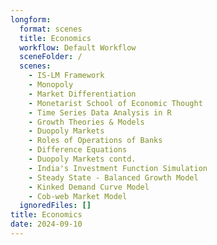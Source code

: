 ```yaml
---
longform:
  format: scenes
  title: Economics
  workflow: Default Workflow
  sceneFolder: /
  scenes:
    - IS-LM Framework
    - Monopoly
    - Market Differentiation
    - Monetarist School of Economic Thought
    - Time Series Data Analysis in R
    - Growth Theories & Models
    - Duopoly Markets
    - Roles of Operations of Banks
    - Difference Equations
    - Duopoly Markets contd.
    - India's Investment Function Simulation
    - Steady State - Balanced Growth Model
    - Kinked Demand Curve Model
    - Cob-web Market Model
  ignoredFiles: []
title: Economics
date: 2024-09-10
---
```

